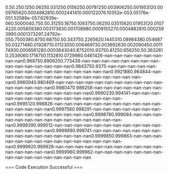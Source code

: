 0.50.250.1250.06250.031250.0156250.00781250.003906250.001953120.0009765620.0004882810.0002441410.000122076.10352e-053.05176e-051.52588e-057.62939e-060.5000040.750.50.31250.18750.1093750.06250.03515620.01953120.01074220.005859380.003173830.001708980.0009155270.0004882810.0002593990.0001373297.24792e-050.7500380.8750.68750.50.343750.2265620.1445310.08984380.05468750.03271480.01928710.01123050.006469730.003692630.002090450.001174930.0006561280.0003643040.8752010.93750.81250.656250.50.3632810.2539060.1718750.1132810.0729980.0461426-nan-nan-nan-nan-nan-nan-nan-nan0.968750.8906250.773438-nan-nan-nan-nan-nan-nan-nan-nan-nan-nan-nan-nan-nan-nan-nan0.9843750.9375-nan-nan-nan-nan-nan-nan-nan-nan-nan-nan-nan-nan-nan-nan-nan-nan0.9921880.964844-nan-nan-nan-nan-nan-nan-nan-nan-nan-nan-nan-nan-nan-nan-nan-nan0.9960940.980469-nan-nan-nan-nan-nan-nan-nan-nan-nan-nan-nan-nan-nan-nan-nan-nan0.9980470.989258-nan-nan-nan-nan-nan-nan-nan-nan-nan-nan-nan-nan-nan-nan-nan-nan0.9990230.994141-nan-nan-nan-nan-nan-nan-nan-nan-nan-nan-nan-nan-nan-nan-nan-nan0.9995120.996826-nan-nan-nan-nan-nan-nan-nan-nan-nan-nan-nan-nan-nan-nan-nan-nan0.9997560.998291-nan-nan-nan-nan-nan-nan-nan-nan-nan-nan-nan-nan-nan-nan-nan-nan0.9998780.999084-nan-nan-nan-nan-nan-nan-nan-nan-nan-nan-nan-nan-nan-nan-nan-nan0.9999390.999512-nan-nan-nan-nan-nan-nan-nan-nan-nan-nan-nan-nan-nan-nan-nan-nan0.9999690.999741-nan-nan-nan-nan-nan-nan-nan-nan-nan-nan-nan-nan-nan-nan-nan-nan0.9999850.999863-nan-nan-nan-nan-nan-nan-nan-nan-nan-nan-nan-nan-nan-nan-nan-nan0.9999920.999928-nan-nan-nan-nan-nan-nan-nan-nan-nan-nan-nan-nan-nan-nan-nan-nan0.9999960.999962-nan-nan-nan-nan-nan-nan-nan-nan-nan-nan-nan-nan-nan-nan-nan-nan

=== Code Execution Successful ===
